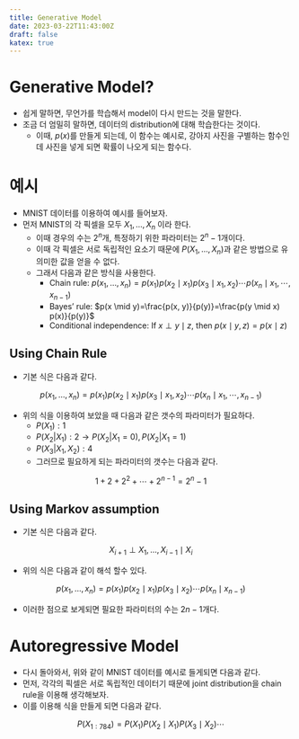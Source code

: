 ```yaml
---
title: Generative Model
date: 2023-03-22T11:43:00Z
draft: false
katex: true
---
```


# Generative Model?

- 쉽게 말하면, 무언가를 학습해서 model이 다시 만드는 것을 말한다.
- 조금 더 엄밀히 말하면, 데이터의 distribution에 대해 학습한다는 것이다.
    - 이때, $p(x)$를 만들게 되는데, 이 함수는 예시로, 강아지 사진을 구별하는 함수인데 사진을 넣게 되면 확률이 나오게 되는 함수다.

# 예시

- MNIST 데이터를 이용하여 예시를 들어보자.
- 먼저 MNIST의 각 픽셀을 모두 $X_1, ..., X_n$ 이라 한다.
    - 이때 경우의 수는 $2^n$개, 특정하기 위한 파라미터는 $2^n-1$개이다.
    - 이때 각 픽셀은 서로 독립적인 요소기 때문에 $P(X_1,...,X_n)$과 같은 방법으로 유의미한 값을 얻을 수 없다.
    - 그래서 다음과 같은 방식을 사용한다.
        - Chain rule: $p\left(x_1, \ldots, x_n\right)=p\left(x_1\right) p\left(x_2 \mid x_1\right) p\left(x_3 \mid x_1, x_2\right) \cdots p\left(x_n \mid x_1, \cdots, x_{n-1}\right)$
        - Bayes’ rule: $p(x \mid y)=\frac{p(x, y)}{p(y)}=\frac{p(y \mid x) p(x)}{p(y)}$
        - Conditional independence: $\text { If } x \perp y \mid z \text {, then } p(x \mid y, z)=p(x \mid z)$

## Using Chain Rule

- 기본 식은 다음과 같다.

$$
p\left(x_1, \ldots, x_n\right)=p\left(x_1\right) p\left(x_2 \mid x_1\right) p\left(x_3 \mid x_1, x_2\right) \cdots p\left(x_n \mid x_1, \cdots, x_{n-1}\right)
$$

- 위의 식을 이용하여 보았을 때 다음과 같은 갯수의 파라미터가 필요하다.
    - $P(X_1): 1$
    - $P(X_2|X_1): 2 \rightarrow P(X_2|X_1 = 0), P(X_2|X_1 = 1)$
    - $P(X_3|X_1, X_2): 4$
    - 그러므로 필요하게 되는 파라미터의 갯수는 다음과 같다.
    
$$
1+2+2^2+\cdots+2^{n-1}=2^n-1
$$
    

## Using Markov assumption

- 기본 식은 다음과 같다.

$$
X_{i+1} \perp X_1, \ldots, X_{i-1} \mid X_i
$$

- 위의 식은 다음과 같이 해석 할수 있다.

$$
p\left(x_1, \ldots, x_n\right)=p\left(x_1\right) p\left(x_2 \mid x_1\right) p\left(x_3 \mid x_2\right) \cdots p\left(x_n \mid x_{n-1}\right)
$$

- 이러한 점으로 보게되면 필요한 파라미터의 수는 $2n-1$개다.

# Autoregressive Model

- 다시 돌아와서, 위와 같이 MNIST 데이터를 예시로 들게되면 다음과 같다.
- 먼저, 각각의 픽셀은 서로 독립적인 데이터기 때문에 joint distribution을 chain rule을 이용해 생각해보자.
- 이를 이용해 식을 만들게 되면 다음과 같다.

$$
P\left(X_{1: 784}\right)=P\left(X_1\right) P\left(X_2 \mid X_1\right) P\left(X_3 \mid X_2\right) \cdots
$$
